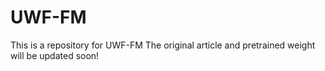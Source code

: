 # UWF-FM

This is a repository for UWF-FM
The original article and pretrained weight will be updated soon! 
